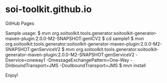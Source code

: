 soi-toolkit.github.io
=====================

GitHub Pages

Sample usage:
    $ mvn org.soitoolkit.tools.generator:soitoolkit-generator-maven-plugin:2.0.0-M2-SNAPSHOT:genICV2
    $ cd sample1
    $ mvn org.soitoolkit.tools.generator:soitoolkit-generator-maven-plugin:2.0.0-M2-SNAPSHOT:genServiceV2
    $ mvn org.soitoolkit.tools.generator:soitoolkit-generator-maven-plugin:2.0.0-M2-SNAPSHOT:genServiceV2 -Dservice=oneway1 -DmessageExchangePattern=One-Way -DinboundTransport=JMS -DoutboundTransport=JMS
    $ mvn install
    
Enjoy!    
